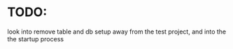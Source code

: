 <h1>TODO:</h1>
<p>look into remove table and db setup away from the test project, and into the the startup process</p>
